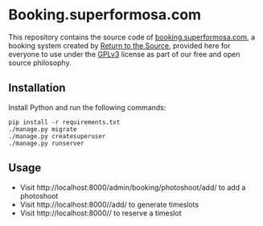 Booking.superformosa.com
========================

This repository contains the source code of
[booking.superformosa.com](https://booking.superformosa.com/), a
booking system created by [Return to the Source](https://rtts.eu/),
provided here for everyone to use under the [GPLv3](LICENSE) license
as part of our free and open source philosophy.


Installation
------------

Install Python and run the following commands:

    pip install -r requirements.txt
    ./manage.py migrate
    ./manage.py createsuperuser
    ./manage.py runserver


Usage
-----

- Visit http://localhost:8000/admin/booking/photoshoot/add/ to add a photoshoot
- Visit http://localhost:8000/<slug>/add/ to generate timeslots
- Visit http://localhost:8000/<slug>/ to reserve a timeslot
